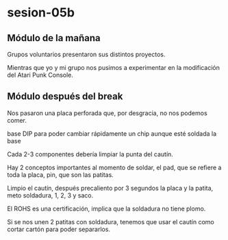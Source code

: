 # sesion-05b

## Módulo de la mañana

Grupos voluntarios presentaron sus distintos proyectos.

Mientras que yo y mi grupo nos pusimos a experimentar en la modificación del Atari Punk Console.

## Módulo después del break

Nos pasaron una placa perforada que, por desgracia, no nos podemos comer.

base DIP para poder cambiar rápidamente un chip aunque esté soldada la base

Cada 2-3 componentes debería limpiar la punta del cautín.

Hay 2 conceptos importantes al momento de soldar, el pad, que se refiere a toda la placa, pin, que son las patitas.

Limpio el cautín, después precaliento por 3 segundos la placa y la patita, meto soldadura, 1, 2, 3 y saco.

El ROHS es una certificación, implica que la soldadura no tiene plomo.

Si se nos unen 2 patitas con soldadura, tenemos que usar el cautín como cortar cartón para poder separarlos.
